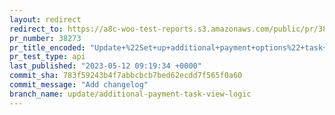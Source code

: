 ```yaml
---
layout: redirect
redirect_to: https://a8c-woo-test-reports.s3.amazonaws.com/public/pr/38273/api/index.html
pr_number: 38273
pr_title_encoded: "Update+%22Set+up+additional+payment+options%22+task+view+logic"
pr_test_type: api
last_published: "2023-05-12 09:19:34 +0000"
commit_sha: 783f59243b4f7abbcbcb7bed62ecdd7f565f0a60
commit_message: "Add changelog"
branch_name: update/additional-payment-task-view-logic
---
```


